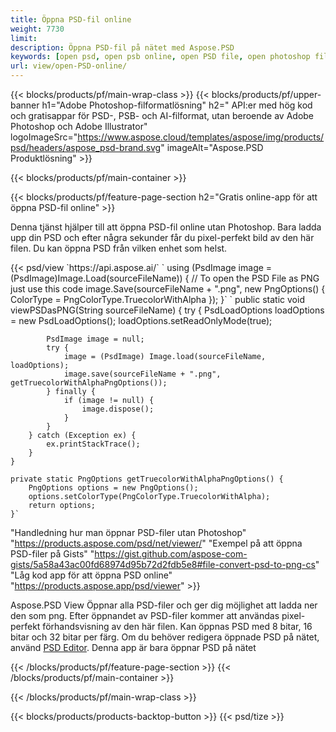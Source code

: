 ```yaml
---
title: Öppna PSD-fil online
weight: 7730
limit: 
description: Öppna PSD-fil på nätet med Aspose.PSD
keywords: [open psd, open psb online, open PSD file, open photoshop file, preview psd]
url: view/open-PSD-online/
---
```


{{< blocks/products/pf/main-wrap-class >}}
{{< blocks/products/pf/upper-banner h1="Adobe Photoshop-filformatlösning" h2=" API:er med hög kod och gratisappar för PSD-, PSB- och AI-filformat, utan beroende av Adobe Photoshop och Adobe Illustrator" logoImageSrc="https://www.aspose.cloud/templates/aspose/img/products/psd/headers/aspose_psd-brand.svg" imageAlt="Aspose.PSD Produktlösning" >}}

{{< blocks/products/pf/main-container >}}

{{< blocks/products/pf/feature-page-section h2="Gratis online-app för att öppna PSD-fil online" >}}
<p>Denna tjänst hjälper till att öppna PSD-fil online utan Photoshop. Bara ladda upp din PSD och efter några sekunder får du pixel-perfekt bild av den här filen. Du kan öppna PSD från vilken enhet som helst.</p>
{{< psd/view `https://api.aspose.ai/` 
`    using (PsdImage image = (PsdImage)Image.Load(sourceFileName))
    {
	    // To open the PSD File as PNG just use this code
        image.Save(sourceFileName + ".png",  new PngOptions() {  ColorType = PngColorType.TruecolorWithAlpha });
    }` 	`    public static void viewPSDasPNG(String sourceFileName) {
        try {
            PsdLoadOptions loadOptions = new PsdLoadOptions();
            loadOptions.setReadOnlyMode(true);
            
            PsdImage image = null;
            try {
                image = (PsdImage) Image.load(sourceFileName, loadOptions);
                image.save(sourceFileName + ".png", getTruecolorWithAlphaPngOptions());
            } finally {
                if (image != null) {
                    image.dispose();
                }
            }
        } catch (Exception ex) {
            ex.printStackTrace();
        }
    }
    
    private static PngOptions getTruecolorWithAlphaPngOptions() {
        PngOptions options = new PngOptions();
        options.setColorType(PngColorType.TruecolorWithAlpha);
        return options;
    }` 
"Handledning hur man öppnar PSD-filer utan Photoshop" "https://products.aspose.com/psd/net/viewer/" 
"Exempel på att öppna PSD-filer på Gists" "https://gist.github.com/aspose-com-gists/5a58a43ac00fd68974d95b72d2fdb5e8#file-convert-psd-to-png-cs" 
"Låg kod app för att öppna PSD online" "https://products.aspose.app/psd/viewer" >}}
<p>Aspose.PSD View Öppnar alla PSD-filer och ger dig möjlighet att ladda ner den som png. Efter öppnandet av PSD-filer kommer att användas pixel-perfekt förhandsvisning av den här filen. Kan öppnas PSD med 8 bitar, 16 bitar och 32 bitar per färg. Om du behöver redigera öppnade PSD på nätet, använd <a href="https://products.aspose.app/psd/editor">PSD Editor</a>. Denna app är bara öppnar PSD på nätet</p>
{{< /blocks/products/pf/feature-page-section >}}
{{< /blocks/products/pf/main-container >}}


{{< /blocks/products/pf/main-wrap-class >}}

{{< blocks/products/products-backtop-button >}}
{{< psd/tize >}}

